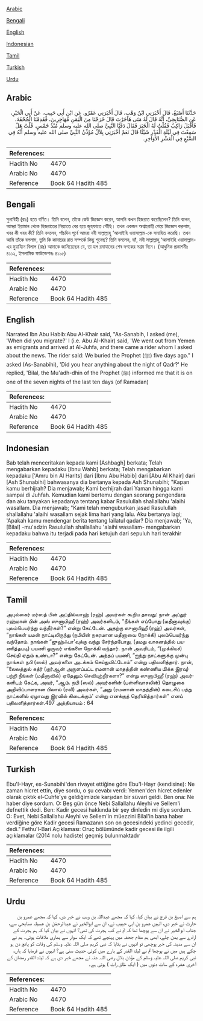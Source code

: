 [Arabic](#arabic)

[Bengali](#bengali)

[English](#english)

[Indonesian](#indonesian)

[Tamil](#tamil)

[Turkish](#turkish)

[Urdu](#urdu)

## Arabic


<div dir="rtl" lang="ar" style={{fontSize:'larger',backgroundColor:'#f8f9fa',padding:20}}>
حَدَّثَنَا أَصْبَغُ، قَالَ أَخْبَرَنِي ابْنُ وَهْبٍ، قَالَ أَخْبَرَنِي عَمْرٌو، عَنِ ابْنِ أَبِي حَبِيبٍ، عَنْ أَبِي الْخَيْرِ، عَنِ الصُّنَابِحِيِّ، أَنَّهُ قَالَ لَهُ مَتَى هَاجَرْتَ قَالَ خَرَجْنَا مِنَ الْيَمَنِ مُهَاجِرِينَ، فَقَدِمْنَا الْجُحْفَةَ، فَأَقْبَلَ رَاكِبٌ فَقُلْتُ لَهُ الْخَبَرَ فَقَالَ دَفَنَّا النَّبِيَّ صلى الله عليه وسلم مُنْذُ خَمْسٍ‏.‏ قُلْتُ هَلْ سَمِعْتَ فِي لَيْلَةِ الْقَدْرِ شَيْئًا قَالَ نَعَمْ أَخْبَرَنِي بِلاَلٌ مُؤَذِّنُ النَّبِيِّ صلى الله عليه وسلم أَنَّهُ فِي السَّبْعِ فِي الْعَشْرِ الأَوَاخِرِ‏.‏
</div>
<div style={{backgroundColor:'#f8f9fa',padding:20, marginBottom: 10}}><table> <thead> <tr> <th>References:</th> <th></th> </tr> </thead> <tbody><tr><td>Hadith No</td><td>4470</td></tr><tr><td>Arabic No</td><td>4470</td></tr><tr><td>Reference</td><td>Book 64 Hadith 485</td></tr></tbody></table></div>

## Bengali


<div dir="ltr" lang="bn" style={{fontSize:'larger',backgroundColor:'#f8f9fa',padding:20}}>
সুনাবিহী (রাঃ) হতে বর্ণিত। তিনি বলেন, তাঁকে কেউ জিজ্ঞেস করেন, আপনি কখন হিজরাত করেছিলেন? তিনি বলেন, আমরা ইয়ামান থেকে হিজরাতের নিয়্যাতে বের হয়ে জুহফাতে পৌঁছি। তখন একজন অশ্বারোহী পেয়ে জিজ্ঞেস করলাম, খবর কী খবর কী? তিনি বললেন, পাঁচদিন পূর্বে আমরা নবী সাল্লাল্লাহু ‘আলাইহি ওয়াসাল্লাম-কে সমাহিত করেছি। তখন আমি তাঁকে বললাম, তুমি কি কাদারের রাত সম্পর্কে কিছু শুনেছ? তিনি বললেন, হ্যাঁ, নবী সাল্লাল্লাহু ‘আলাইহি ওয়াসাল্লাম-এর মুয়ায্যিন বিলাল (রাঃ) আমাকে জানিয়েছেন যে, তা হল রমাযানের শেষ দশকের সপ্তম দিনে। (আধুনিক প্রকাশনীঃ ৪১১২, ইসলামিক ফাউন্ডেশনঃ ৪১১৫)
</div>
<div style={{backgroundColor:'#f8f9fa',padding:20, marginBottom: 10}}><table> <thead> <tr> <th>References:</th> <th></th> </tr> </thead> <tbody><tr><td>Hadith No</td><td>4470</td></tr><tr><td>Arabic No</td><td>4470</td></tr><tr><td>Reference</td><td>Book 64 Hadith 485</td></tr></tbody></table></div>

## English


<div dir="ltr" lang="en" style={{fontSize:'larger',backgroundColor:'#f8f9fa',padding:20}}>
Narrated Ibn Abu Habib:Abu Al-Khair said, "As-Sanabih, I asked (me), 'When did you migrate?' I (i.e. Abu Al-Khair) said, 'We went out from Yemen as emigrants and arrived at Al-Juhfa, and there came a rider whom I asked about the news. The rider said: We buried the Prophet (ﷺ) five days ago." I asked (As-Sanabihi), 'Did you hear anything about the night of Qadr?' He replied, 'Bilal, the Mu'adh-dhin of the Prophet (ﷺ) informed me that it is on one of the seven nights of the last ten days (of Ramadan)
</div>
<div style={{backgroundColor:'#f8f9fa',padding:20, marginBottom: 10}}><table> <thead> <tr> <th>References:</th> <th></th> </tr> </thead> <tbody><tr><td>Hadith No</td><td>4470</td></tr><tr><td>Arabic No</td><td>4470</td></tr><tr><td>Reference</td><td>Book 64 Hadith 485</td></tr></tbody></table></div>

## Indonesian


<div dir="ltr" lang="id" style={{fontSize:'larger',backgroundColor:'#f8f9fa',padding:20}}>
Bab telah menceritakan kepada kami [Ashbagh] berkata; Telah mengabarkan kepadaku [Ibnu Wahb] berkata; Telah mengabarkan kepadaku ['Amru bin Al Harits] dari [Ibnu Abu Habib] dari [Abu Al Khair] dari [Ash Shunabihi] bahwasanya dia bertanya kepada Ash Shunabihi; "Kapan kamu berhijrah? Dia menjawab; Kami berhijrah dari Yaman hingga kami sampai di Juhfah. Kemudian kami bertemu dengan seorang pengendara dan aku tanyakan kepadanya tentang kabar Rasulullah shallallahu 'alaihi wasallam. Dia menjawab; "Kami telah menguburkan jasad Rasulullah shallallahu 'alaihi wasallam sejak lima hari yang lalu. Aku bertanya lagi; 'Apakah kamu mendengar berita tentang lailatul qadar? Dia menjawab; 'Ya, [Bilal] -mu'adzin Rasulullah shallallahu 'alaihi wasallam- mengabarkan kepadaku bahwa itu terjadi pada hari ketujuh dari sepuluh hari terakhir
</div>
<div style={{backgroundColor:'#f8f9fa',padding:20, marginBottom: 10}}><table> <thead> <tr> <th>References:</th> <th></th> </tr> </thead> <tbody><tr><td>Hadith No</td><td>4470</td></tr><tr><td>Arabic No</td><td>4470</td></tr><tr><td>Reference</td><td>Book 64 Hadith 485</td></tr></tbody></table></div>

## Tamil


<div dir="ltr" lang="ta" style={{fontSize:'larger',backgroundColor:'#f8f9fa',padding:20}}>
அபுல்கைர் மர்ஸத் பின் அப்தில்லாஹ் (ரஹ்) அவர்கள் கூறிய தாவது: நான் அப்துர் ரஹ்மான் பின் அஸ் ஸுனாபிஹீ (ரஹ்) அவர்களிடம், “நீங்கள் எப்போது (மதீனாவுக்கு) புலம்பெயர்ந்து வந்தீர்கள்?” என்று கேட்டேன். அதற்கு ஸுனாபிஹீ (ரஹ்) அவர்கள், “நாங்கள் யமன் நாட்டிலிருந்து (நபியின் நகரமான மதீனாவை நோக்கி) புலம்பெயர்ந்து வந்தோம். நாங்கள் “ஜுஹ்ஃபா'வுக்கு வந்து சேர்ந்தபோது, (தமது வாகனத்தில் பயணித்தபடி) பயணி ஒருவர் எங்களை நோக்கி வந்தார். நான் அவரிடம், “(முக்கியச்) செய்தி ஏதும் உண்டா?” என்று கேட்டேன். அந்தப் பயணி, “ஐந்து நாட்களுக்கு முன்பு நாங்கள் நபி (ஸல்) அவர்களை அடக்கம் செய்துவிட்டோம்” என்று பதிலளித்தார். நான், “லைலத்துல் கத்ர் (குர்ஆன் அருளப்பட்ட ரமளான் மாதத்தின் கண்ணிய மிக்க இரவு) பற்றி நீங்கள் (மதீனாவில்) ஏதேனும் செவியுற்றீர்களா?” என்று ஸுனாபிஹீ (ரஹ்) அவர்களிடம் கேட்க, அவர், “ஆம். நபி (ஸல்) அவர்களின் (பள்ளிவாசலின்) தொழுகை அறிவிப்பாளரான பிலால் (ரலி) அவர்கள், “அது (ரமளான் மாதத்தின்) கடைசிப் பத்து நாட்களில் ஏழாவது இரவில் கிடைக்கும்' என்று எனக்குத் தெரிவித்தார்கள்” எனப் பதிலளித்தார்கள்.497 அத்தியாயம் : 64
</div>
<div style={{backgroundColor:'#f8f9fa',padding:20, marginBottom: 10}}><table> <thead> <tr> <th>References:</th> <th></th> </tr> </thead> <tbody><tr><td>Hadith No</td><td>4470</td></tr><tr><td>Arabic No</td><td>4470</td></tr><tr><td>Reference</td><td>Book 64 Hadith 485</td></tr></tbody></table></div>

## Turkish


<div dir="ltr" lang="tr" style={{fontSize:'larger',backgroundColor:'#f8f9fa',padding:20}}>
Ebu'I-Hayr, es-Sunabihi'den rivayet ettiğine göre Ebu'I-Hayr (kendisine): Ne zaman hicret ettin, diye sordu, o şu cevabı verdi: Yemen'den hicret edenler olarak çıktık el-Cuhfe'ye geldiğimizde karşıdan bir süvari geldi. Ben ona: Ne haber diye sordum. O: Beş gün önce Nebi Sallallahu Aleyhi ve Sellem'i defnettik dedi. Ben: Kadir gecesi hakkında bir şey dinledin mi diye sordum. O: Evet, Nebi Sallallahu Aleyhi ve Sellem'in müezzini Bilal'in bana haber verdiğine göre Kadir gecesi Ramazanın son on gecesindeki yedinci gecedir, dedi." Fethu'l-Bari Açıklaması: Oruç bölümünde kadir gecesi ile ilgili açıklamalar (2014 nolu hadiste) geçmiş bulunmaktadır
</div>
<div style={{backgroundColor:'#f8f9fa',padding:20, marginBottom: 10}}><table> <thead> <tr> <th>References:</th> <th></th> </tr> </thead> <tbody><tr><td>Hadith No</td><td>4470</td></tr><tr><td>Arabic No</td><td>4470</td></tr><tr><td>Reference</td><td>Book 64 Hadith 485</td></tr></tbody></table></div>

## Urdu


<div dir="rtl" lang="ur" style={{fontSize:'larger',backgroundColor:'#f8f9fa',padding:20}}>
ہم سے اصبغ بن فرج نے بیان کیا، کہا کہ مجھے عبداللہ بن وہب نے خبر دی، کہا کہ مجھے عمرو بن حارث نے خبر دی، انہیں عمرو بن ابی حبیب نے، ان سے ابوالخیر نے عبدالرحمٰن بن عسیلہ صنابحی سے، جناب ابوالخیر نے ان سے پوچھا تھا کہ تم نے کب ہجرت کی تھی؟ انہوں نے بیان کیا کہ ہم ہجرت کے ارادے سے یمن چلے، ابھی ہم مقام جحفہ میں پہنچے تھے کہ ایک سوار سے ہماری ملاقات ہوئی۔ ہم نے ان سے مدینہ کی خبر پوچھی تو انہوں نے بتایا کہ نبی کریم صلی اللہ علیہ وسلم کی وفات کو پانچ دن ہو چکے ہیں میں نے پوچھا تم نے لیلۃ القدر کے بارے میں کوئی حدیث سنی ہے؟ انہوں نے فرمایا کہ ہاں، نبی کریم صلی اللہ علیہ وسلم کے مؤذن بلال رضی اللہ عنہ نے مجھے خبر دی ہے کہ لیلۃ القدر رمضان کے آخری عشرہ کے سات دنوں میں ( ایک طاق رات ) ہوتی ہے۔
</div>
<div style={{backgroundColor:'#f8f9fa',padding:20, marginBottom: 10}}><table> <thead> <tr> <th>References:</th> <th></th> </tr> </thead> <tbody><tr><td>Hadith No</td><td>4470</td></tr><tr><td>Arabic No</td><td>4470</td></tr><tr><td>Reference</td><td>Book 64 Hadith 485</td></tr></tbody></table></div>
